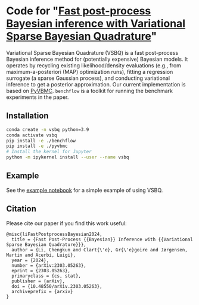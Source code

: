 # Code for "[Fast post-process Bayesian inference with Variational Sparse Bayesian Quadrature](https://arxiv.org/abs/2303.05263)"

Variational Sparse Bayesian Quadrature (VSBQ) is a fast post-process Bayesian inference method for (potentially expensive) Bayesian models. It operates by recycling existing likelihood/density evaluations (e.g., from maximum-a-posteriori (MAP) optimization runs), fitting a regression surrogate (a sparse Gaussian process), and conducting variational inference to get a posterior approximation. Our current implementation is based on [PyVBMC](https://github.com/acerbilab/pyvbmc). `benchflow` is a toolkit for running the benchmark experiments in the paper.

## Installation
```bash
conda create -n vsbq python=3.9
conda activate vsbq
pip install -e ./benchflow
pip install -e ./pyvbmc
# Install the kernel for Jupyter
python -m ipykernel install --user --name vsbq 
```

## Example

See the [example notebook](./example.ipynb) for a simple example of using VSBQ.

## Citation
Please cite our paper if you find this work useful:
```
@misc{liFastPostprocessBayesian2024,
  title = {Fast Post-Process {{Bayesian}} Inference with {{Variational Sparse Bayesian Quadrature}}},
  author = {Li, Chengkun and Clart{\'e}, Gr{\'e}goire and Jørgensen, Martin and Acerbi, Luigi},
  year = {2024},
  number = {arXiv:2303.05263},
  eprint = {2303.05263},
  primaryclass = {cs, stat},
  publisher = {arXiv},
  doi = {10.48550/arXiv.2303.05263},
  archiveprefix = {arxiv}
}
```

